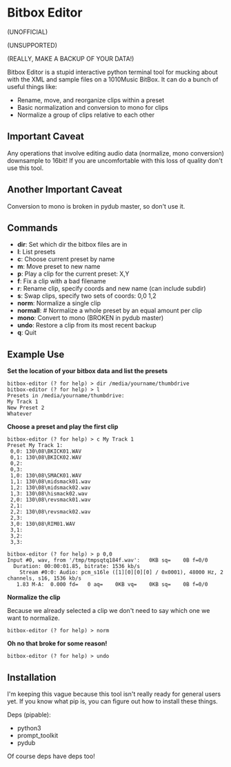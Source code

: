 # Bitbox Editor

(UNOFFICIAL)

(UNSUPPORTED)

(REALLY, MAKE A BACKUP OF YOUR DATA!)

Bitbox Editor is a stupid interactive python terminal tool for mucking about
with the XML and sample files on a 1010Music BitBox.  It can do a bunch of
useful things like:

* Rename, move, and reorganize clips within a preset
* Basic normalization and conversion to mono for clips
* Normalize a group of clips relative to each other

## Important Caveat

Any operations that involve editing audio data (normalize, mono conversion)
downsample to 16bit!  If you are uncomfortable with this loss of quality don't
use this tool.

## Another Important Caveat

Conversion to mono is broken in pydub master, so don't use it.

## Commands

* **dir**: Set which dir the bitbox files are in
* **l**: List presets
* **c**: Choose current preset by name
* **m**: Move preset to new name
* **p**: Play a clip for the current preset: X,Y
* **f**: Fix a clip with a bad filename
* **r**: Rename clip, specify coords and new name (can include subdir)
* **s**: Swap clips, specify two sets of coords: 0,0 1,2
* **norm**: Normalize a single clip
* **normall**: # Normalize a whole preset by an equal amount per clip
* **mono**: Convert to mono (BROKEN in pydub master)
* **undo**: Restore a clip from its most recent backup
* **q**:    Quit

## Example Use

**Set the location of your bitbox data and list the presets**

```
bitbox-editor (? for help) > dir /media/yourname/thumbdrive
bitbox-editor (? for help) > l
Presets in /media/yourname/thumbdrive:
My Track 1
New Preset 2
Whatever
```

**Choose a preset and play the first clip**

```
bitbox-editor (? for help) > c My Track 1
Preset My Track 1:
 0,0: 130\08\BKICK01.WAV
 0,1: 130\08\BKICK02.WAV
 0,2:
 0,3:
 1,0: 130\08\SMACK01.WAV
 1,1: 130\08\midsmack01.wav
 1,2: 130\08\midsmack02.wav
 1,3: 130\08\hismack02.wav
 2,0: 130\08\revsmack01.wav
 2,1:
 2,2: 130\08\revsmack02.wav
 2,3:
 3,0: 130\08\RIM01.WAV
 3,1:
 3,2:
 3,3:

bitbox-editor (? for help) > p 0,0
Input #0, wav, from '/tmp/tmpsqtq184f.wav':   0KB sq=    0B f=0/0
  Duration: 00:00:01.85, bitrate: 1536 kb/s
    Stream #0:0: Audio: pcm_s16le ([1][0][0][0] / 0x0001), 48000 Hz, 2 channels, s16, 1536 kb/s
   1.83 M-A:  0.000 fd=   0 aq=    0KB vq=    0KB sq=    0B f=0/0
```

**Normalize the clip**

Because we already selected a clip we don't need to say which one we want to
normalize.

```
bitbox-editor (? for help) > norm
```

**Oh no that broke for some reason!**

```
bitbox-editor (? for help) > undo
```

## Installation

I'm keeping this vague because this tool isn't really ready for general users
yet.  If you know what pip is, you can figure out how to install these things.

Deps (pipable):

* python3
* prompt_toolkit
* pydub

Of course deps have deps too!
